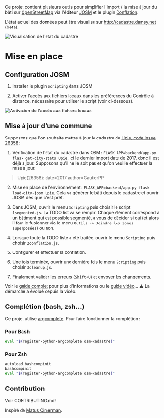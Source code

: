 Ce projet contient plusieurs outils pour simplifier l'import / la mise à jour du bâti sur [OpenStreetMap](https://openstreetmap.org) via l'éditeur [JOSM](https://josm.openstreetmap.de/) et le plugin [Conflation](http://wiki.openstreetmap.org/wiki/JOSM/Plugins/Conflation).

L'état actuel des données peut être visualisé sur http://cadastre.damsy.net (beta).

![Visualisation de l'état du cadastre](https://user-images.githubusercontent.com/1451988/26934158-d6e63858-4c68-11e7-8cd8-534718e6b3f6.png)

# Mise en place

## Configuration JOSM

1. Installer le plugin `Scripting` dans JOSM

2. Activer l'accès aux fichiers locaux dans les préférences du Contrôle à distance, nécessaire pour utiliser le script (voir ci-dessous).

![Activation de l'accès aux fichiers locaux](https://user-images.githubusercontent.com/1451988/26930245-137b43fa-4c5d-11e7-8445-5508278ef958.png)

## Mise à jour d'une commune

Supposons que l'on souhaite mettre à jour le cadastre de [Upie, code insee 26358](http://www.openstreetmap.org/relation/83680) :

1. Vérification de l'état du cadastre dans OSM : `FLASK_APP=backend/app.py flask get-city-stats Upie`.
    Ici le dernier import date de 2017, donc il est déjà à jour. Supposons qu'il ne le soit pas et qu'on veuille effectuer la mise à jour.
> Upie(26358): date=2017 author=GautierPP

2. Mise en place de l'environnement : `FLASK_APP=backend/app.py flask load-city-josm Upie`. Cela va générer le bâti depuis le cadastre et ouvrir JOSM dès que c'est prêt.

3. Dans JOSM, ouvrir le menu `Scripting` puis choisir le script `1segmented.js`. La TODO list va se remplir. Chaque élément correspond à un bâtiment qui est possible segmenté, à vous de décider si oui (et alors il faut le fusionner via le menu `Outils -> Joindre les zones superposées`) ou non.

4. Lorsque toute la TODO liste a été traitée, ouvrir le menu `Scripting` puis choisir `2conflation.js`.

5. Configurer et effectuer la conflation.

6. Une fois terminée, ouvrir une derniére fois le menu `Scripting` puis choisir `3cleanup.js`.

7. Finalement valider les erreurs (`Shift+U`) et envoyer les changements.

Voir le [guide complet](https://wiki.openstreetmap.org/wiki/WikiProject_France/Cadastre/Import_semi-automatique_des_b%C3%A2timents#Utilisation_du_plugin_.C2.ABConflation.C2.BB_dans_JOSM) pour plus d'informations ou le [guide vidéo](https://www.youtube.com/watch?v=8n34tYJXnEI)… ⚠ La démarche a évolué depuis la vidéo.

## Complétion (bash, zsh…)

Ce projet utilise [argcomplete](https://github.com/kislyuk/argcomplete). Pour faire fonctionner la complétion :

### Pour Bash

```sh
eval "$(register-python-argcomplete osm-cadastre)"
```

### Pour Zsh

```sh
autoload bashcompinit
bashcompinit
eval "$(register-python-argcomplete osm-cadastre)"
```

## Contribution

Voir CONTRIBUTING.md !

Inspiré de [Matus Cimerman](https://github.com/cimox/python-leaflet-gis).
